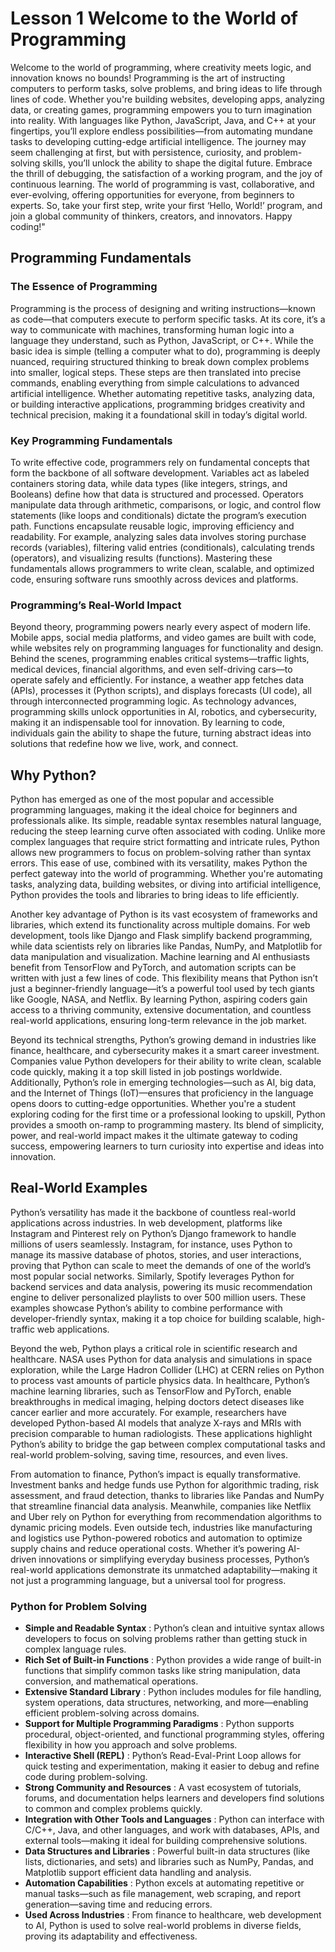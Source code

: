 # Lesson 1 Welcome to the World of Programming
Welcome to the world of programming, where creativity meets logic, and innovation knows no bounds! Programming is the art of instructing computers to perform tasks, solve problems, and bring ideas to life through lines of code. Whether you're building websites, developing apps, analyzing data, or creating games, programming empowers you to turn imagination into reality. With languages like Python, JavaScript, Java, and C++ at your fingertips, you’ll explore endless possibilities—from automating mundane tasks to developing cutting-edge artificial intelligence. The journey may seem challenging at first, but with persistence, curiosity, and problem-solving skills, you’ll unlock the ability to shape the digital future. Embrace the thrill of debugging, the satisfaction of a working program, and the joy of continuous learning. The world of programming is vast, collaborative, and ever-evolving, offering opportunities for everyone, from beginners to experts. So, take your first step, write your first ‘Hello, World!’ program, and join a global community of thinkers, creators, and innovators. Happy coding!"

## Programming Fundamentals

### The Essence of Programming  
Programming is the process of designing and writing instructions—known as code—that computers execute to perform specific tasks. At its core, it’s a way to communicate with machines, transforming human logic into a language they understand, such as Python, JavaScript, or C++. While the basic idea is simple (telling a computer what to do), programming is deeply nuanced, requiring structured thinking to break down complex problems into smaller, logical steps. These steps are then translated into precise commands, enabling everything from simple calculations to advanced artificial intelligence. Whether automating repetitive tasks, analyzing data, or building interactive applications, programming bridges creativity and technical precision, making it a foundational skill in today’s digital world.  

### Key Programming Fundamentals  
To write effective code, programmers rely on fundamental concepts that form the backbone of all software development. Variables act as labeled containers storing data, while data types (like integers, strings, and Booleans) define how that data is structured and processed. Operators manipulate data through arithmetic, comparisons, or logic, and control flow statements (like loops and conditionals) dictate the program’s execution path. Functions encapsulate reusable logic, improving efficiency and readability. For example, analyzing sales data involves storing purchase records (variables), filtering valid entries (conditionals), calculating trends (operators), and visualizing results (functions). Mastering these fundamentals allows programmers to write clean, scalable, and optimized code, ensuring software runs smoothly across devices and platforms.  

### Programming’s Real-World Impact 
Beyond theory, programming powers nearly every aspect of modern life. Mobile apps, social media platforms, and video games are built with code, while websites rely on programming languages for functionality and design. Behind the scenes, programming enables critical systems—traffic lights, medical devices, financial algorithms, and even self-driving cars—to operate safely and efficiently. For instance, a weather app fetches data (APIs), processes it (Python scripts), and displays forecasts (UI code), all through interconnected programming logic. As technology advances, programming skills unlock opportunities in AI, robotics, and cybersecurity, making it an indispensable tool for innovation. By learning to code, individuals gain the ability to shape the future, turning abstract ideas into solutions that redefine how we live, work, and connect.

## Why Python?

Python has emerged as one of the most popular and accessible programming languages, making it the ideal choice for beginners and professionals alike. Its simple, readable syntax resembles natural language, reducing the steep learning curve often associated with coding. Unlike more complex languages that require strict formatting and intricate rules, Python allows new programmers to focus on problem-solving rather than syntax errors. This ease of use, combined with its versatility, makes Python the perfect gateway into the world of programming. Whether you're automating tasks, analyzing data, building websites, or diving into artificial intelligence, Python provides the tools and libraries to bring ideas to life efficiently.  

Another key advantage of Python is its vast ecosystem of frameworks and libraries, which extend its functionality across multiple domains. For web development, tools like Django and Flask simplify backend programming, while data scientists rely on libraries like Pandas, NumPy, and Matplotlib for data manipulation and visualization. Machine learning and AI enthusiasts benefit from TensorFlow and PyTorch, and automation scripts can be written with just a few lines of code. This flexibility means that Python isn’t just a beginner-friendly language—it’s a powerful tool used by tech giants like Google, NASA, and Netflix. By learning Python, aspiring coders gain access to a thriving community, extensive documentation, and countless real-world applications, ensuring long-term relevance in the job market.  

Beyond its technical strengths, Python’s growing demand in industries like finance, healthcare, and cybersecurity makes it a smart career investment. Companies value Python developers for their ability to write clean, scalable code quickly, making it a top skill listed in job postings worldwide. Additionally, Python’s role in emerging technologies—such as AI, big data, and the Internet of Things (IoT)—ensures that proficiency in the language opens doors to cutting-edge opportunities. Whether you're a student exploring coding for the first time or a professional looking to upskill, Python provides a smooth on-ramp to programming mastery. Its blend of simplicity, power, and real-world impact makes it the ultimate gateway to coding success, empowering learners to turn curiosity into expertise and ideas into innovation.

## Real-World Examples 

Python’s versatility has made it the backbone of countless real-world applications across industries. In web development, platforms like Instagram and Pinterest rely on Python’s Django framework to handle millions of users seamlessly. Instagram, for instance, uses Python to manage its massive database of photos, stories, and user interactions, proving that Python can scale to meet the demands of one of the world’s most popular social networks. Similarly, Spotify leverages Python for backend services and data analysis, powering its music recommendation engine to deliver personalized playlists to over 500 million users. These examples showcase Python’s ability to combine performance with developer-friendly syntax, making it a top choice for building scalable, high-traffic web applications.  

Beyond the web, Python plays a critical role in scientific research and healthcare. NASA uses Python for data analysis and simulations in space exploration, while the Large Hadron Collider (LHC) at CERN relies on Python to process vast amounts of particle physics data. In healthcare, Python’s machine learning libraries, such as TensorFlow and PyTorch, enable breakthroughs in medical imaging, helping doctors detect diseases like cancer earlier and more accurately. For example, researchers have developed Python-based AI models that analyze X-rays and MRIs with precision comparable to human radiologists. These applications highlight Python’s ability to bridge the gap between complex computational tasks and real-world problem-solving, saving time, resources, and even lives.  

From automation to finance, Python’s impact is equally transformative. Investment banks and hedge funds use Python for algorithmic trading, risk assessment, and fraud detection, thanks to libraries like Pandas and NumPy that streamline financial data analysis. Meanwhile, companies like Netflix and Uber rely on Python for everything from recommendation algorithms to dynamic pricing models. Even outside tech, industries like manufacturing and logistics use Python-powered robotics and automation to optimize supply chains and reduce operational costs. Whether it’s powering AI-driven innovations or simplifying everyday business processes, Python’s real-world applications demonstrate its unmatched adaptability—making it not just a programming language, but a universal tool for progress.


### Python for Problem Solving
- **Simple and Readable Syntax** : Python’s clean and intuitive syntax allows developers to focus on solving problems rather than getting stuck in complex language rules.
- **Rich Set of Built-in Functions** : Python provides a wide range of built-in functions that simplify common tasks like string manipulation, data conversion, and mathematical operations.
- **Extensive Standard Library** : Python includes modules for file handling, system operations, data structures, networking, and more—enabling efficient problem-solving across domains.
- **Support for Multiple Programming Paradigms** : Python supports procedural, object-oriented, and functional programming styles, offering flexibility in how you approach and solve problems.
- **Interactive Shell (REPL)** : Python’s Read-Eval-Print Loop allows for quick testing and experimentation, making it easier to debug and refine code during problem-solving.
- **Strong Community and Resources** : A vast ecosystem of tutorials, forums, and documentation helps learners and developers find solutions to common and complex problems quickly.
- **Integration with Other Tools and Languages** : Python can interface with C/C++, Java, and other languages, and work with databases, APIs, and external tools—making it ideal for building comprehensive solutions.
- **Data Structures and Libraries** : Powerful built-in data structures (like lists, dictionaries, and sets) and libraries such as NumPy, Pandas, and Matplotlib support efficient data handling and analysis.
- **Automation Capabilities** : Python excels at automating repetitive or manual tasks—such as file management, web scraping, and report generation—saving time and reducing errors.
- **Used Across Industries** : From finance to healthcare, web development to AI, Python is used to solve real-world problems in diverse fields, proving its adaptability and effectiveness.


